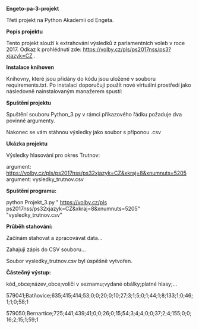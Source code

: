 **Engeto-pa-3-projekt**

Třetí projekt na Python Akademii od Engeta.

**Popis projektu**

Tento projekt slouží k extrahování výsledků z parlamentních voleb v roce 2017. Odkaz k prohlédnutí zde: https://volby.cz/pls/ps2017nss/ps3?xjazyk=CZ .

**Instalace knihoven**

Knihovny, které jsou přidány do kódu jsou uložené v souboru requirements.txt. Po instalaci doporučuji použít nové virtuální prostředí jako následovně nainstalovaným manažerem spustí:

**Spuštění projektu**

Spuštění souboru Python_3.py v rámci příkazového řádku požaduje dva povinné argumenty. 

Nakonec se vám stáhnou výsledky jako soubor s příponou .csv

**Ukázka projektu**

Výsledky hlasování pro okres Trutnov:

argument: https://volby.cz/pls/ps2017nss/ps32xjazyk=CZ&xkraj=8&xnumnuts=5205
argument: vysledky_trutnov.csv

**Spuštění programu:**

python Projekt_3.py " https://volby.cz/pls ps2017nss/ps32xjazyk=CZ&xkraj=8&xnumnuts=5205" "vysledky_trutnov.csv"

**Průběh stahování:**

Začínám stahovat a zpracovávat data...

Zahajuji zápis do CSV souboru...

Soubor vysledky_trutnov.csv byl úspěšně vytvořen.

**Částečný výstup:**

kód_obce;název_obce;voliči v seznamu;vydané obálky;platné hlasy;...

579041;Batňovice;635;415;414;53;0;0;20;0;10;27;3;1;5;0;1;44;1;8;133;1;0;46;1;1;0;58;1

579050;Bernartice;725;441;439;41;0;0;26;0;15;54;3;4;4;0;0;37;2;4;155;0;0;16;2;15;1;59;1
